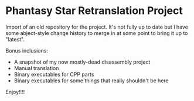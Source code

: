 Phantasy Star Retranslation Project
====

Import of an old repository for the project. It's not fully up to date but I have some abject-style change history to merge in at some point to bring it up to "latest".

Bonus inclusions:

- A snapshot of my now mostly-dead disassembly project
- Manual translation
- Binary executables for CPP parts
- Binary executables for some things that really shouldn't be here

Enjoy!!!!
